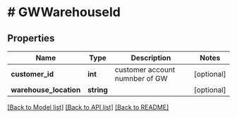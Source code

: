 # # GWWarehouseId

## Properties

Name | Type | Description | Notes
------------ | ------------- | ------------- | -------------
**customer_id** | **int** | customer account numnber of GW | [optional]
**warehouse_location** | **string** |  | [optional]

[[Back to Model list]](../../README.md#models) [[Back to API list]](../../README.md#endpoints) [[Back to README]](../../README.md)

